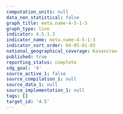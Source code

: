 ```yaml
---
computation_units: null
data_non_statistical: false
graph_title: meta.name-4-5-1-3
graph_type: line
indicator: 4.5.1.3
indicator_name: meta.name-4-5-1-3
indicator_sort_order: 04-05-01-03
national_geographical_coverage: Казахстан
published: true
reporting_status: complete
sdg_goal: '4'
source_active_1: false
source_compilation_1: null
source_data_1: null
source_implementation_1: null
tags: []
target_id: '4.5'
---
```

